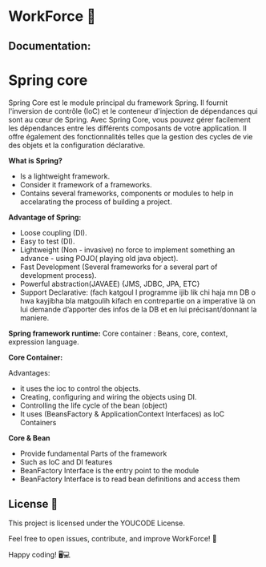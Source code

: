 # WorkForce 🚀
## Documentation:
# Spring core

Spring Core est le module principal du framework Spring. Il fournit l'inversion de contrôle (IoC) et le conteneur d'injection de dépendances qui sont au cœur de Spring. Avec Spring Core, vous pouvez gérer facilement les dépendances entre les différents composants de votre application. Il offre également des fonctionnalités telles que la gestion des cycles de vie des objets et la configuration déclarative.


**What is Spring?**

- Is a lightweight framework.
- Consider it framework of a frameworks.
- Contains several frameworks, components or modules to help in accelarating the process of building a project.

**Advantage of Spring:**

- Loose coupling (DI).
- Easy to test (DI).
- Lightweight (Non - invasive) no force to implement something an advance - using POJO( playing old java object).
- Fast Development (Several frameworks for a several part of development process).
- Powerful abstraction(JAVAEE) {JMS, JDBC, JPA, ETC}
- Support Declarative: (fach katgoul l programme ijib lik chi haja mn DB o hwa kayjibha bla matgoulih kifach en contrepartie on a imperative là on lui demande d’apporter des infos de la DB et en lui précisant/donnant la maniere.

**Spring framework runtime:** Core container : Beans, core, context, expression language.

**Core Container:**

Advantages:

- it uses the ioc to control the objects.
- Creating, configuring and wiring the objects using DI.
- Controlling the life cycle of the bean (object)
- It uses (BeansFactory & ApplicationContext Interfaces) as IoC Containers

**Core & Bean**

- Provide fundamental Parts of the framework
- Such as IoC and DI features
- BeanFactory Interface is the entry point to the module
- BeanFactory Interface is to read bean definitions and access them

## License 📝

This project is licensed under the YOUCODE License.

Feel free to open issues, contribute, and improve WorkForce! 🤝

Happy coding! 🖥️💻
